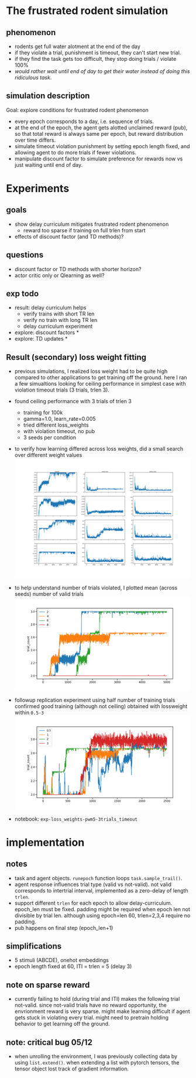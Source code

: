 # The frustrated rodent simulation

## phenomenon 
* rodents get full water alotment at the end of the day
* if they violate a trial, punishment is timeout, they can't start new trial. 
* if they find the task gets too difficult, they stop doing trials / violate 100% 
* _would rather wait until end of day to get their water instead of doing this ridiculous task_. 

## simulation description
Goal: explore conditions for frustrated rodent phenomenon 
* every epoch corresponds to a day, i.e. sequence of trials. 
* at the end of the epoch, the agent gets alotted unclaimed reward (pub), so that total reward is always same per epoch, but reward distribution over time differs.
* simulate timeout violation punishment by setting epoch length fixed, and allowing agent to do more trials if fewer violations.
* manipulate discount factor to simulate preference for rewards now vs just waiting until end of day.


# Experiments

## goals

* show delay curriculum mitigates frustrated rodent phenomenon
  * reward too sparse if training on full trlen from start
* effects of discount factor (and TD methods)? 

## questions
* discount factor or TD methods with shorter horizon?
* actor critic only or Qlearning as well?

## exp todo
* result: delay curriculum helps
  * verify trains with short TR len
  * verify no train with long TR len
  * delay curriculum experiment
* explore: discount factors
  * 
* explore: TD updates
  * 


## Result (secondary) loss weight fitting
* previous simulations, I realized loss weight had to be quite high compared to other applications to get training off the ground. here I ran a few simualtions looking for ceiling performance in simplest case with violation timeout trials (3 trials, trlen 3).

* found ceiling performance with 3 trials of trlen 3
  * training for 100k
  * gamma=1.0, learn_rate=0.005
  * tried different loss_weights
  * with violation timeout, no pub
  * 3 seeds per condition

* to verify how learning differed across loss weights, did a small search over different weight values
![fit-pwm5-reward-LR0.005](figures/loss+reward-pwm5eplen9-REINFORCE-lrate_0.0050-6seeds-gridsearch_lossweight-1925923314.png)

* to help understand number of trials violated, I plotted mean (across seeds) number of valid trials
![fit-pwm5-trialcount-LR0.005](figures/trial_count-pwm5eplen9-REINFORCE-lrate_0.0050-6seeds-gridsearch_lossweight-1925923314.png)

* followup replication experiment using half number of training trials confirmed good training (although not ceiling) obtained with lossweight within `0.5-3`
![fit-pwm5-trialcount-LR0.005](figures/trial_count-pwm5eplen9-REINFORCE-lrate_0.0050-3seeds-gridsearch_lossweight-4301372661.png)

* notebook: `exp-loss_weights-pwm5-3trials_timeout`

# implementation 

## notes
* task and agent objects. `runepoch` function loops `task.sample_trail()`.
* agent response influences trial type (valid vs not-valid). not valid corresponds to intertrial interval, implemented as a zero-delay of length `trlen`.
* support different `trlen` for each epoch to allow delay-curriculum. epoch_len must be fixed. padding might be required when epoch len not divisible by trial len. although using epoch=len 60, trlen=2,3,4 require no padding.
* pub happens on final step (epoch_len+1)

## simplifications
* 5 stimuli (ABCDE), onehot embeddings
* epoch length fixed at 60, ITI = trlen = 5 (delay 3)

## note on sparse reward
* currently failing to hold (during trial and ITI) makes the following trial not-valid. since not-valid trials have no reward opportunity, the envrionment reward is very sparse. might make learning difficult if agent gets stuck in violating every trial. might need to pretrain holding behavior to get learning off the ground. 

## note: critical bug 05/12
* when unrolling the environment, I was previously collecting data by using `list.extend()`. when extending a list with pytorch tensors, the tensor object lost track of gradient information. 

